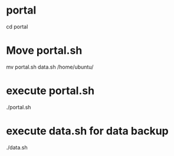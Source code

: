 # portal
cd portal
# Move portal.sh 
mv portal.sh data.sh /home/ubuntu/
# execute portal.sh
./portal.sh

# execute data.sh for data backup
./data.sh
